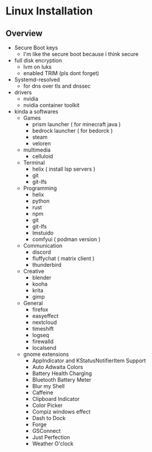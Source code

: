 # Linux Installation

## Overview
- Secure Boot keys
  - I'm like the secure boot because i think secure
- full disk encryption
  - lvm on luks
  - enabled TRIM (pls dont forget)
- Systemd-resolved
  - for dns over tls and dnssec
- drivers
  - nvidia
  - nvidia container toolkit
- kinda a softwares
   - Games
     - prism launcher ( for minecraft java )
     - bedrock launcher ( for bedorck )
     - steam
     - veloren
   - multimedia
     - celluloid
   - Terminal
     - helix ( install lsp servers )
     - git
     - git-lfs 
   - Programming
     - helix
     - python
     - rust
     - npm
     - git
     - git-lfs
     - lmstuido
     - comfyui ( podman version )
   - Communication
     - discord
     - fluffychat ( matrix client )
     - thunderbird
   - Creative
     - blender
     - kooha
     - krita
     - gimp
   - General
     - firefox
     - easyeffect
     - nextcloud
     - timeshift
     - logseq
     - firewalld 
     - localsend
   - gnome extensions
     - AppIndicator and KStatusNotifierItem Support
     - Auto Adwaita Colors
     - Battery Health Charging
     - Bluetooth Battery Meter
     - Blur my Shell
     - Caffeine
     - Clipboard Indicator
     - Color Picker
     - Compiz windows effect
     - Dash to Dock
     - Forge
     - GSConnect
     - Just Perfection
     - Weather O'clock
